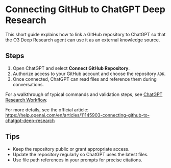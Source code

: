 # Connecting GitHub to ChatGPT Deep Research

This short guide explains how to link a GitHub repository to ChatGPT so that the O3 Deep Research agent can use it as an external knowledge source.

## Steps
1. Open ChatGPT and select **Connect GitHub Repository**.
2. Authorize access to your GitHub account and choose the repository `ADK`.
3. Once connected, ChatGPT can read files and reference them during conversations.

For a walkthrough of typical commands and validation steps, see [ChatGPT Research Workflow](chatgpt_research_workflow.md).

For more details, see the official article: <https://help.openai.com/en/articles/11145903-connecting-github-to-chatgpt-deep-research>

## Tips
- Keep the repository public or grant appropriate access.
- Update the repository regularly so ChatGPT uses the latest files.
- Use file path references in your prompts for precise citations.
